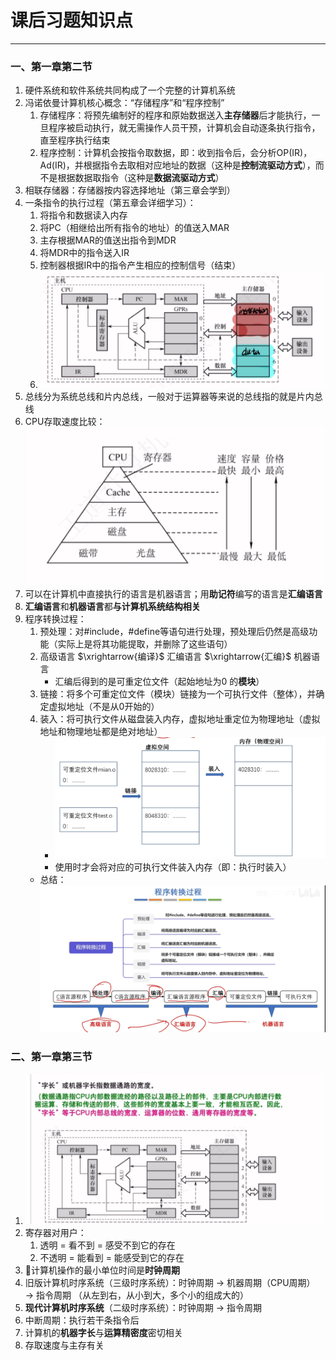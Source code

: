 # 课后习题知识点

---

### 一、第一章第二节

1. 硬件系统和软件系统共同构成了一个完整的计算机系统
2. 冯诺依曼计算机核心概念：“存储程序”和“程序控制”
	1. 存储程序：将预先编制好的程序和原始数据送入**主存储器**后才能执行，一旦程序被启动执行，就无需操作人员干预，计算机会自动逐条执行指令，直至程序执行结束
	2. 程序控制：计算机会按指令取数据，即：收到指令后，会分析OP(IR)，Ad(IR)，并根据指令去取相对应地址的数据（这种是**控制流驱动方式**），而不是根据数据取指令（这种是**数据流驱动方式**）
3. 相联存储器：存储器按内容选择地址（第三章会学到）
4. 一条指令的执行过程（第五章会详细学习）：
	1. 将指令和数据读入内存
	2. 将PC（相继给出所有指令的地址）的值送入MAR
	3. 主存根据MAR的值送出指令到MDR
	4. 将MDR中的指令送入IR
	5. 控制器根据IR中的指令产生相应的控制信号（结束）
	6. ![](assets/Pasted%20image%2020250506140755.png)
5. 总线分为系统总线和片内总线，一般对于运算器等来说的总线指的就是片内总线
6. CPU存取速度比较：![](assets/Pasted%20image%2020250506141902.png)
7. 可以在计算机中直接执行的语言是机器语言；用**助记符**编写的语言是**汇编语言**
8. **汇编语言**和**机器语言**都**与计算机系统结构相关**
9. 程序转换过程：
	1. 预处理：对#include，#define等语句进行处理，预处理后仍然是高级功能（实际上是将其功能提取，并删除了这些语句）
	2. 高级语言 $\xrightarrow{编译}$ 汇编语言 $\xrightarrow{汇编}$ 机器语言
		- 汇编后得到的是可重定位文件（起始地址为0 的**模块**）
	3. 链接：将多个可重定位文件（模块）链接为一个可执行文件（整体），并确定虚拟地址（不是从0开始的）
	4. 装入：将可执行文件从磁盘装入内存，虚拟地址重定位为物理地址（虚拟地址和物理地址都是绝对地址）
		- ![](assets/Pasted%20image%2020250506145211.png)
		- 使用时才会将对应的可执行文件装入内存（即：执行时装入）
	- 总结：![](assets/Pasted%20image%2020250506145352.png)

### 二、第一章第三节
1. ![](assets/Pasted%20image%2020250508215121.png)
2. 寄存器对用户：
	1. 透明 = 看不到 = 感受不到它的存在
	2. 不透明 = 能看到 = 能感受到它的存在
3. 🌟计算机操作的最小单位时间是**时钟周期** 
4. 旧版计算机时序系统（三级时序系统）：时钟周期 $\rightarrow$ 机器周期（CPU周期） $\rightarrow$ 指令周期 （从左到右，从小到大，多个小的组成大的）
5. **现代计算机时序系统**（二级时序系统）：时钟周期 $\rightarrow$ 指令周期
6. 中断周期：执行若干条指令后
7. 计算机的**机器字长**与**运算精密度**密切相关
8. 存取速度与主存有关
